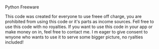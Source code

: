 Python Freeware

This code was created for everyone to use freee off charge, you are prohibited from using this code or it's parts as income sources. Fell free to use this code with no royalties. If you want to use this code in your app or make money on in, feel free to contact me. I m eager to give consent to wnyone who wants to use it to serve some bigger picture, no ryalties included!
